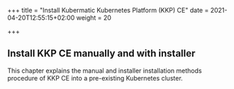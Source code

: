+++
title = "Install Kubermatic Kubernetes Platform (KKP) CE"
date = 2021-04-20T12:55:15+02:00
weight = 20

+++

## Install KKP CE manually and with installer

This chapter explains the manual and installer installation methods procedure of KKP CE into a pre-existing Kubernetes cluster. 
